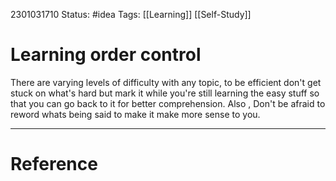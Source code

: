 2301031710
	Status: #idea 
		Tags: [[Learning]] [[Self-Study]]
		

# Learning order control

There are varying levels of difficulty with any topic, to be efficient don't get stuck on what's hard but mark it while you're still learning the easy stuff so that you can go back to it for better comprehension. 
Also , Don't be afraid to reword whats being said to make it make more sense to you. 


---
# Reference